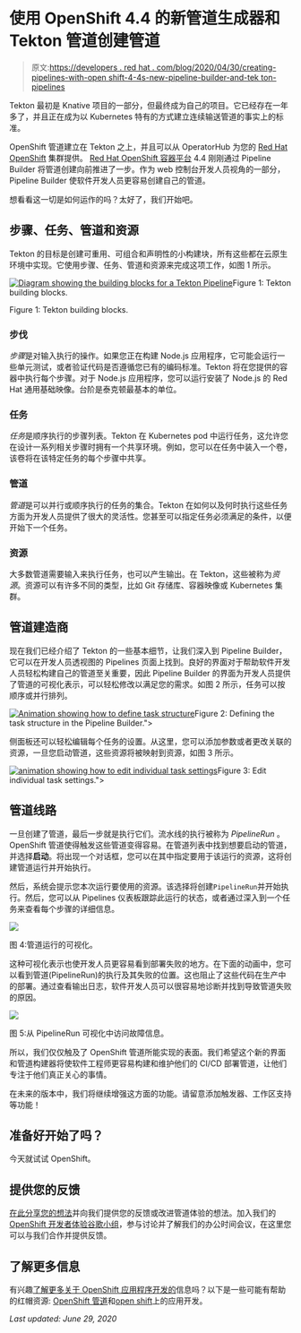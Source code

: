 # 使用 OpenShift 4.4 的新管道生成器和 Tekton 管道创建管道

> 原文:[https://developers . red hat . com/blog/2020/04/30/creating-pipelines-with-open shift-4-4s-new-pipeline-builder-and-tek ton-pipelines](https://developers.redhat.com/blog/2020/04/30/creating-pipelines-with-openshift-4-4s-new-pipeline-builder-and-tekton-pipelines)

Tekton 最初是 Knative 项目的一部分，但最终成为自己的项目。它已经存在一年多了，并且正在成为以 Kubernetes 特有的方式建立连续输送管道的事实上的标准。

OpenShift 管道建立在 Tekton 之上，并且可以从 OperatorHub 为您的 [Red Hat OpenShift](https://developers.redhat.com/openshift/) 集群提供。 [Red Hat OpenShift 容器平台](https://developers.redhat.com/products/openshift/overview) 4.4 刚刚通过 Pipeline Builder 将管道创建向前推进了一步。作为 web 控制台开发人员视角的一部分，Pipeline Builder 使软件开发人员更容易创建自己的管道。

想看看这一切是如何运作的吗？太好了，我们开始吧。

## 步骤、任务、管道和资源

Tekton 的目标是创建可重用、可组合和声明性的小构建块，所有这些都在云原生环境中实现。它使用步骤、任务、管道和资源来完成这项工作，如图 1 所示。

[![Diagram showing the building blocks for a Tekton Pipeline](../Images/fe44497fa6d397cec091e7ce5b4fe61f.png "F1-PipelinesArchitecture")](/sites/default/files/blog/2020/04/F1-PipelinesArchitecture.png)Figure 1: Tekton building blocks.

Figure 1: Tekton building blocks.

### 步伐

*步骤*是对输入执行的操作。如果您正在构建 Node.js 应用程序，它可能会运行一些单元测试，或者验证代码是否遵循您已有的编码标准。Tekton 将在您提供的容器中执行每个步骤。对于 Node.js 应用程序，您可以运行安装了 Node.js 的 Red Hat 通用基础映像。台阶是泰克顿最基本的单位。

### 任务

*任务*是顺序执行的步骤列表。Tekton 在 Kubernetes pod 中运行任务，这允许您在设计一系列相关步骤时拥有一个共享环境。例如，您可以在任务中装入一个卷，该卷将在该特定任务的每个步骤中共享。

### 管道

*管道*是可以并行或顺序执行的任务的集合。Tekton 在如何以及何时执行这些任务方面为开发人员提供了很大的灵活性。您甚至可以指定任务必须满足的条件，以便开始下一个任务。

### 资源

大多数管道需要输入来执行任务，也可以产生输出。在 Tekton，这些被称为*资源*。资源可以有许多不同的类型，比如 Git 存储库、容器映像或 Kubernetes 集群。

## 管道建造商

现在我们已经介绍了 Tekton 的一些基本细节，让我们深入到 Pipeline Builder，它可以在开发人员透视图的 Pipelines 页面上找到。良好的界面对于帮助软件开发人员轻松构建自己的管道至关重要，因此 Pipeline Builder 的界面为开发人员提供了管道的可视化表示，可以轻松修改以满足您的需求。如图 2 所示，任务可以按顺序或并行排列。

[![Animation showing how to define task structure](../Images/3608f8f2121b5ffccc83c1da5d36f305.png "F2")](/sites/default/files/blog/2020/04/F2.gif)Figure 2: Defining the task structure in the Pipeline Builder.">

侧面板还可以轻松编辑每个任务的设置。从这里，您可以添加参数或者更改关联的资源，一旦您启动管道，这些资源将被映射到资源，如图 3 所示。

[![animation showing how to edit individual task settings](../Images/40e2b4d7b21838e65a9347b95c0e6d26.png "F3")](/sites/default/files/blog/2020/04/F3.gif)Figure 3: Edit individual task settings.">

## 管道线路

一旦创建了管道，最后一步就是执行它们。流水线的执行被称为 *PipelineRun* 。OpenShift 管道使得触发这些管道变得容易。在管道列表中找到想要启动的管道，并选择**启动**。将出现一个对话框，您可以在其中指定要用于该运行的资源，这将创建管道运行并开始执行。

然后，系统会提示您本次运行要使用的资源。该选择将创建`PipelineRun`并开始执行。然后，您可以从 Pipelines 仪表板跟踪此运行的状态，或者通过深入到一个任务来查看每个步骤的详细信息。

![](../Images/3609da575b965e8148c191ae5bd64bb6.png)

图 4:管道运行的可视化。

这种可视化表示也使开发人员更容易看到部署失败的地方。在下面的动画中，您可以看到管道(PipelineRun)的执行及其失败的位置。这也阻止了这些代码在生产中的部署。通过查看输出日志，软件开发人员可以很容易地诊断并找到导致管道失败的原因。

![](../Images/4f722d905f64dfad806e97fec8fb6acd.png)

图 5:从 PipelineRun 可视化中访问故障信息。

所以，我们仅仅触及了 OpenShift 管道所能实现的表面。我们希望这个新的界面和管道构建器将使软件工程师更容易构建和维护他们的 CI/CD 部署管道，让他们专注于他们真正关心的事情。

在未来的版本中，我们将继续增强这方面的功能。请留意添加触发器、工作区支持等功能！

## 准备好开始了吗？

今天就试试 OpenShift。

## 提供您的反馈

[在此分享您的想法](https://forms.gle/6HArjszuqyE1xr3f8)并向我们提供您的反馈或改进管道体验的想法。加入我们的 [OpenShift 开发者体验谷歌小组](https://groups.google.com/forum/#!forum/openshift-dev-users)，参与讨论并了解我们的办公时间会议，在这里您可以与我们合作并提供反馈。

## 了解更多信息

有兴趣[了解更多关于 OpenShift 应用程序开发的](https://developers.redhat.com/blog/2020/04/30/whats-new-in-the-openshift-4-4-web-console-developer-experience/)信息吗？以下是一些可能有帮助的红帽资源: [OpenShift 管道](https://www.openshift.com/learn/topics/pipelines)和[open shift](https://developers.redhat.com/openshift)上的应用开发。

*Last updated: June 29, 2020*